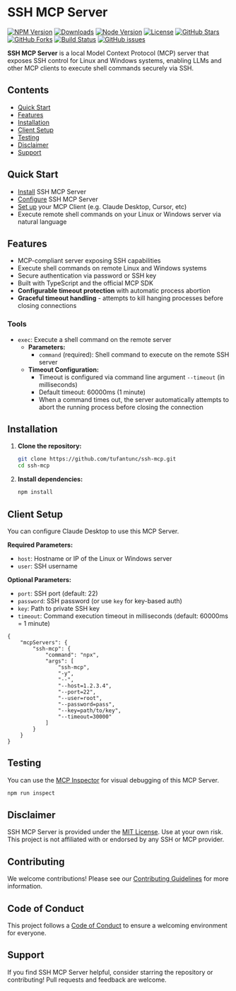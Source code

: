 # SSH MCP Server

[![NPM Version](https://img.shields.io/npm/v/ssh-mcp)](https://www.npmjs.com/package/ssh-mcp)
[![Downloads](https://img.shields.io/npm/dm/ssh-mcp)](https://www.npmjs.com/package/ssh-mcp)
[![Node Version](https://img.shields.io/node/v/ssh-mcp)](https://nodejs.org/)
[![License](https://img.shields.io/github/license/tufantunc/ssh-mcp)](./LICENSE)
[![GitHub Stars](https://img.shields.io/github/stars/tufantunc/ssh-mcp?style=social)](https://github.com/tufantunc/ssh-mcp/stargazers)
[![GitHub Forks](https://img.shields.io/github/forks/tufantunc/ssh-mcp?style=social)](https://github.com/tufantunc/ssh-mcp/forks)
[![Build Status](https://github.com/tufantunc/ssh-mcp/actions/workflows/publish.yml/badge.svg)](https://github.com/tufantunc/ssh-mcp/actions)
[![GitHub issues](https://img.shields.io/github/issues/tufantunc/ssh-mcp)](https://github.com/tufantunc/ssh-mcp/issues)

**SSH MCP Server** is a local Model Context Protocol (MCP) server that exposes SSH control for Linux and Windows systems, enabling LLMs and other MCP clients to execute shell commands securely via SSH.

## Contents

- [Quick Start](#quick-start)
- [Features](#features)
- [Installation](#installation)
- [Client Setup](#client-setup)
- [Testing](#testing)
- [Disclaimer](#disclaimer)
- [Support](#support)

## Quick Start

- [Install](#installation) SSH MCP Server
- [Configure](#configuration) SSH MCP Server
- [Set up](#client-setup) your MCP Client (e.g. Claude Desktop, Cursor, etc)
- Execute remote shell commands on your Linux or Windows server via natural language

## Features

- MCP-compliant server exposing SSH capabilities
- Execute shell commands on remote Linux and Windows systems
- Secure authentication via password or SSH key
- Built with TypeScript and the official MCP SDK
- **Configurable timeout protection** with automatic process abortion
- **Graceful timeout handling** - attempts to kill hanging processes before closing connections

### Tools

- `exec`: Execute a shell command on the remote server
  - **Parameters:**
    - `command` (required): Shell command to execute on the remote SSH server
  - **Timeout Configuration:**
    - Timeout is configured via command line argument `--timeout` (in milliseconds)
    - Default timeout: 60000ms (1 minute)
    - When a command times out, the server automatically attempts to abort the running process before closing the connection

## Installation

1. **Clone the repository:**
   ```bash
   git clone https://github.com/tufantunc/ssh-mcp.git
   cd ssh-mcp
   ```
2. **Install dependencies:**
   ```bash
   npm install
   ```

## Client Setup

You can configure Claude Desktop to use this MCP Server.

**Required Parameters:**
- `host`: Hostname or IP of the Linux or Windows server
- `user`: SSH username

**Optional Parameters:**
- `port`: SSH port (default: 22)
- `password`: SSH password (or use `key` for key-based auth)
- `key`: Path to private SSH key
- `timeout`: Command execution timeout in milliseconds (default: 60000ms = 1 minute)


```commandline
{
    "mcpServers": {
        "ssh-mcp": {
            "command": "npx",
            "args": [
                "ssh-mcp",
                "-y",
                "--",
                "--host=1.2.3.4",
                "--port=22",
                "--user=root",
                "--password=pass",
                "--key=path/to/key",
                "--timeout=30000"
            ]
        }
    }
}
```

## Testing

You can use the [MCP Inspector](https://modelcontextprotocol.io/docs/tools/inspector) for visual debugging of this MCP Server.

```sh
npm run inspect
```

## Disclaimer

SSH MCP Server is provided under the [MIT License](./LICENSE). Use at your own risk. This project is not affiliated with or endorsed by any SSH or MCP provider.

## Contributing

We welcome contributions! Please see our [Contributing Guidelines](./CONTRIBUTING.md) for more information.

## Code of Conduct

This project follows a [Code of Conduct](./CODE_OF_CONDUCT.md) to ensure a welcoming environment for everyone.

## Support

If you find SSH MCP Server helpful, consider starring the repository or contributing! Pull requests and feedback are welcome. 